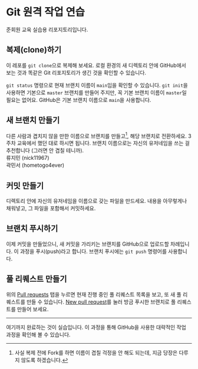 # Git 원격 작업 연습
준회원 교육 실습용 리포지토리입니다.

## 복제(clone)하기
이 레포를 `git clone`으로 복제해 보세요. 로컬 환경의 새 디렉토리 안에 GitHub에서 보는 것과 똑같은
Git 리포지토리가 생긴 것을 확인할 수 있습니다.

`git status` 명령으로 현재 브랜치 이름이 `main`임을 확인할 수 있습니다. `git init`을 사용하면
기본으로 `master` 브랜치를 만들어 주지만, 꼭 기본 브랜치 이름이 `master`일 필요는 없어요. GitHub은
기본 브랜치 이름으로 `main`을 사용합니다.

## 새 브랜치 만들기
다른 사람과 겹치지 않을 만한 이름으로 브랜치를 만들고[^1], 해당 브랜치로 전환하세요. 3주차 교육에서
했던 대로 하시면 됩니다. 브랜치 이름으로는 자신의 유저네임을 쓰는 걸 추천합니다 (그러면 안 겹칠
테니까).  
류지민 (nick11967)  
곽민서 (hometogo4ever)  

## 커밋 만들기
디렉토리 안에 자신의 유저네임을 이름으로 갖는 파일을 만드세요. 내용을 아무렇게나 채워넣고, 그 파일을
포함해서 커밋하세요.

## 브랜치 푸시하기
이제 커밋을 만들었으니, 새 커밋을 가리키는 브랜치를 GitHub으로 업로드할 차례입니다. 이 과정을
푸시(push)라고 합니다. 브랜치 푸시에는 `git push` 명령어를 사용합니다.

## 풀 리퀘스트 만들기
위의 [Pull requests] 탭을 누르면 현재 진행 중인 풀 리퀘스트 목록을 보고, 또 새 풀 리퀘스트를 만들 수
있습니다. [New pull request]를 눌러 방금 푸시한 브랜치로 풀 리퀘스트를 만들어 보세요.

[Pull requests]: https://github.com/bacchus-snu/github-practice/pulls
[New pull request]: https://github.com/bacchus-snu/github-practice/compare

---

여기까지 완료하는 것이 실습입니다. 이 과정을 통해 GitHub을 사용한 대략적인 작업 과정을 확인해 볼 수
있습니다.

[^1]: 사실 복제 전에 Fork를 하면 이름이 겹칠 걱정을 안 해도 되는데, 지금 당장은 다루지 않도록
  하겠습니다.
